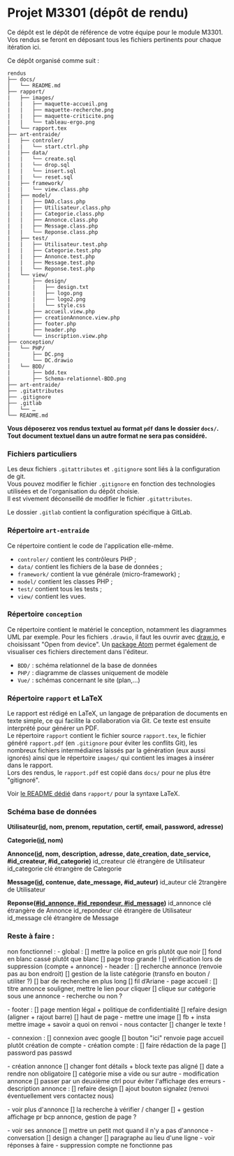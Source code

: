 # Projet M3301 (dépôt de rendu)

Ce dépôt est le dépôt de référence de votre équipe pour le module M3301.
Vos rendus se feront en déposant tous les fichiers pertinents pour chaque itération ici.

Ce dépôt organisé comme suit :
```console
rendus
├── docs/
│   └── README.md
├── rapport/
|   ├── images/
|   |   ├── maquette-accueil.png
|   |   ├── maquette-recherche.png
|   |   ├── maquette-criticite.png
|   |   └── tableau-ergo.png
|   └── rapport.tex
├── art-entraide/
|   ├── controler/
|   |   └── start.ctrl.php
|   ├── data/
|   |   └── create.sql
|   |   └── drop.sql
|   |   └── insert.sql
|   |   └── reset.sql
|   ├── framework/
|   |   └── view.class.php
|   ├── model/
|   |   ├── DAO.class.php
|   |   ├── Utilisateur.class.php
|   |   ├── Categorie.class.php
|   |   ├── Annonce.class.php
|   |   ├── Message.class.php
|   |   └── Reponse.class.php
|   ├── test/
|   |   ├── Utilisateur.test.php
|   |   ├── Categorie.test.php
|   |   ├── Annonce.test.php
|   |   ├── Message.test.php
|   |   └── Reponse.test.php
|   └── view/
|       ├── design/
|       |   ├── design.txt
|       |   ├── logo.png
|       |   ├── logo2.png
|       |   └── style.css
|       ├── accueil.view.php
|       ├── creationAnnonce.view.php
|       ├── footer.php
|       ├── header.php
|       └── inscription.view.php
├── conception/
|   └── PHP/
|       ├── DC.png
|       └── DC.drawio
|   └── BDD/
|       ├── bdd.tex
|       ├── Schema-relationnel-BDD.png
├── art-entraide/
├── .gitattributes
├── .gitignore
├── .gitlab
│   └── …
└── README.md
```

**Vous déposerez vos rendus textuel au format `pdf` dans le dossier `docs/`.<br>
Tout document textuel dans un autre format ne sera pas considéré.**


### Fichiers particuliers

Les deux fichiers `.gitattributes` et `.gitignore` sont liés à la configuration de git.<br>
Vous pouvez modifier le fichier `.gitignore` en fonction des technologies utilisées et de l'organisation du dépôt choisie.<br>
Il est vivement déconseillé de modifier le fichier `.gitattributes`.

Le dossier `.gitlab` contient la configuration spécifique à GitLab.

### Répertoire `art-entraide`

Ce répertoire contient le code de l'application elle-même.

- `controler/` contient les contrôleurs PHP ;
- `data/` contient les fichiers de la base de données ;
- `framework/` contient la vue générale (micro-framework) ;
- `model/` contient les classes PHP ;
- `test/` contient tous les tests ;
- `view/` contient les vues.

### Répertoire `conception`
Ce répertoire contient le matériel le conception, notamment les diagrammes UML par exemple.
Pour les fichiers `.drawio`, il faut les ouvrir avec [draw.io](https://app.diagrams.net/), e choisissant "Open from device". Un [package Atom](https://atom.io/packages/atom-drawio) permet également de visualiser ces fichiers directement dans l'éditeur.

- `BDD/` : schéma relationnel de la base de données
- `PHP/` : diagramme de classes uniquement de modèle
- `Vue/` : schémas concernant le site (plan,...)

### Répertoire `rapport` et LaTeX
Le rapport est rédigé en LaTeX, un langage de préparation de documents en texte simple, ce qui facilite la collaboration via Git. Ce texte est ensuite interprété pour générer un PDF.\
Le répertoire `rapport` contient le fichier source `rapport.tex`, le fichier généré `rapport.pdf` (en `.gitignore` pour éviter les conflits Git), les nombreux fichiers intermédiaires laissés par la génération (eux aussi ignorés) ainsi que le répertoire `images/` qui contient les images à insérer dans le rapport.\
Lors des rendus, le `rapport.pdf` est copié dans `docs/` pour ne plus être "gitignoré".

Voir [le README dédié](https://gricad-gitlab.univ-grenoble-alpes.fr/iut2-info/m3301/2020-s3/team-9/rendus/-/blob/master/rapport/README.md) dans `rapport/` pour la syntaxe LaTeX.

### Schéma base de données
**Utilisateur(<u>id</u>, nom, prenom, reputation, certif, email, password, adresse)**

**Categorie(<u>id</u>, nom)**

**Annonce(<u>id</u>, nom, description, adresse, date_creation, date_service, #id_createur, #id_categorie)**
id_createur clé étrangère de Utilisateur
id_categorie clé étrangère de Categorie

**Message(<u>id</u>, contenue, date_message, #id_auteur)**
id_auteur clé 2trangère de Utilisateur

**Reponse(<u>#id_annonce, #id_repondeur, #id_message</u>)**
id_annonce clé étrangère de Annonce
id_repondeur clé étrangère de Utilisateur
id_message clé étrangère de Message

### Reste à faire :
non fonctionnel :
 \- global :
  []  mettre la police en gris plutôt que noir
  []  fond en blanc cassé plutôt que blanc
  []  page trop grande !
  []  vérification lors de suppression (compte + annonce)
 \- header :
  []  recherche annonce (renvoie pas au bon endroit)
  []  gestion de la liste catégorie (transfo en bouton / utiliter ?)
  []  bar de recherche en plus long
  []  fil d’Ariane
 \- page accueil :
  []  titre annonce souligner, mettre le lien pour cliquer
  []  clique sur catégorie sous une annonce - recherche ou non ?

\- footer :
  []  page mention légal + politique de confidentialité
  []  refaire design (aligner + rajout barre)
  []  haut de page - mettre une image
  []  fb + insta mettre image + savoir a quoi on renvoi
 \- nous contacter
  []  changer le texte !

 \- connexion :
  []  connexion avec google
  []  bouton "ici" renvoie page accueil plutôt création de compte
 \- création compte :
  []  faire rédaction de la page
  []  password pas passwd

 \- création annonce
  []  changer font détails + block texte pas aligné
  []  date a rendre non obligatoire
  []  catégorie mise a vide ou sur autre
 \- modification annonce
  []  passer par un deuxième ctrl pour éviter l'affichage des erreurs
 \- description annonce :
  []  refaire design
  []  ajout bouton signalez (renvoi éventuellement vers contactez nous)

 \- voir plus d'annonce
  []  la recherche à vérifier / changer
  []  + gestion affichage pr bcp annonce, gestion de page ?

 \- voir ses annonce
  []  mettre un petit mot quand il n'y a pas d'annonce
 \- conversation
  []  design a changer
  []  paragraphe au lieu d'une ligne
 \- voir réponses à faire
 \- suppression compte ne fonctionne pas
